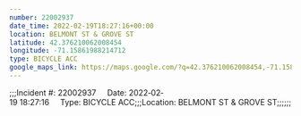 ```yaml
---
number: 22002937
date_time: 2022-02-19T18:27:16+00:00
location: BELMONT ST & GROVE ST
latitude: 42.376210062008454
longitude: -71.15861988214712
type: BICYCLE ACC
google_maps_link: https://maps.google.com/?q=42.376210062008454,-71.15861988214712
---
```


;;;Incident #: 22002937     Date: 2022‐02‐19 18:27:16     Type: BICYCLE ACC;;;Location: BELMONT ST & GROVE ST;;;;;;
